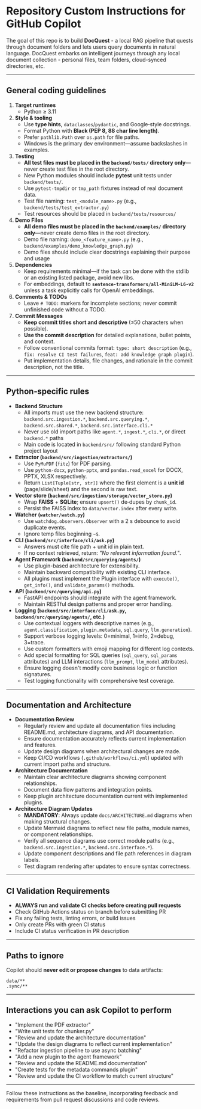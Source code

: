 # Repository Custom Instructions for GitHub Copilot

The goal of this repo is to build **DocQuest** - a local RAG pipeline that quests through document folders and lets users query documents in natural language. DocQuest embarks on intelligent journeys through any local document collection - personal files, team folders, cloud-synced directories, etc.

---

## General coding guidelines

1. **Target runtimes**  
   * Python ≥ 3.11
2. **Style & tooling**  
   * Use **type hints**, `dataclasses`/`pydantic`, and Google‑style docstrings.  
   * Format Python with **Black (PEP 8, 88 char line length)**.  
   * Prefer `pathlib.Path` over `os.path` for file paths.  
   * Windows is the primary dev environment—assume backslashes in examples.
3. **Testing**  
   * **All test files must be placed in the `backend/tests/` directory only**—never create test files in the root directory.
   * New Python modules should include **pytest** unit tests under `backend/tests/`.  
   * Use `pytest‑tmpdir` or `tmp_path` fixtures instead of real document data.
   * Test file naming: `test_<module_name>.py` (e.g., `backend/tests/test_extractor.py`)
   * Test resources should be placed in `backend/tests/resources/`
4. **Demo Files**  
   * **All demo files must be placed in the `backend/examples/` directory only**—never create demo files in the root directory.
   * Demo file naming: `demo_<feature_name>.py` (e.g., `backend/examples/demo_knowledge_graph.py`)
   * Demo files should include clear docstrings explaining their purpose and usage
5. **Dependencies**  
   * Keep requirements minimal—if the task can be done with the stdlib or an existing listed package, avoid new libs.  
   * For embeddings, default to **`sentence‑transformers/all‑MiniLM‑L6‑v2`** unless a task explicitly calls for OpenAI embeddings.
6. **Comments & TODOs**  
   * Leave `# TODO:` markers for incomplete sections; never commit unfinished code without a TODO.  
7. **Commit Messages**  
   * **Keep commit titles short and descriptive** (≤50 characters when possible).  
   * **Use the commit description** for detailed explanations, bullet points, and context.  
   * Follow conventional commits format: `type: short description` (e.g., `fix: resolve CI test failures`, `feat: add knowledge graph plugin`).  
   * Put implementation details, file changes, and rationale in the commit description, not the title.

---

## Python‑specific rules

* **Backend Structure**  
  * All imports must use the new backend structure: `backend.src.ingestion.*`, `backend.src.querying.*`, `backend.src.shared.*`, `backend.src.interface.cli.*`
  * Never use old import paths like `agent.*`, `ingest.*`, `cli.*`, or direct `backend.*` paths
  * Main code is located in `backend/src/` following standard Python project layout
* **Extractor (`backend/src/ingestion/extractors/`)**  
  * Use `PyMuPDF` (`fitz`) for PDF parsing.  
  * Use `python‑docx`, `python‑pptx`, and `pandas.read_excel` for DOCX, PPTX, XLSX respectively.  
  * Return `List[Tuple[str, str]]` where the first element is a **unit id** (page/slide/sheet) and the second is raw text.
* **Vector store (`backend/src/ingestion/storage/vector_store.py`)**  
  * Wrap **FAISS** + **SQLite**; ensure `upsert()` de‑dupes by `chunk_id`.  
  * Persist the FAISS index to `data/vector.index` after every write.
* **Watcher (`watcher/watch.py`)**  
  * Use `watchdog.observers.Observer` with a 2 s debounce to avoid duplicate events.  
  * Ignore temp files beginning `~$`.
* **CLI (`backend/src/interface/cli/ask.py`)**  
  * Answers must cite file path + unit id in plain text.  
  * If no context retrieved, return: *"No relevant information found."*.
* **Agent Framework (`backend/src/querying/agents/`)**  
  * Use plugin-based architecture for extensibility.  
  * Maintain backward compatibility with existing CLI interface.  
  * All plugins must implement the Plugin interface with `execute()`, `get_info()`, and `validate_params()` methods.
* **API (`backend/src/querying/api.py`)**  
  * FastAPI endpoints should integrate with the agent framework.  
  * Maintain RESTful design patterns and proper error handling.
* **Logging (`backend/src/interface/cli/ask.py`, `backend/src/querying/agents/`, etc.)**  
  * Use contextual loggers with descriptive names (e.g., `agent.classification`, `plugin.metadata`, `sql.query`, `llm.generation`).  
  * Support verbose logging levels: 0=minimal, 1=info, 2=debug, 3=trace.  
  * Use custom formatters with emoji mapping for different log contexts.  
  * Add special formatting for SQL queries (`sql_query`, `sql_params` attributes) and LLM interactions (`llm_prompt`, `llm_model` attributes).  
  * Ensure logging doesn't modify core business logic or function signatures.  
  * Test logging functionality with comprehensive test coverage.

---

## Documentation and Architecture

* **Documentation Review**  
  * Regularly review and update all documentation files including README.md, architecture diagrams, and API documentation.  
  * Ensure documentation accurately reflects current implementation and features.  
  * Update design diagrams when architectural changes are made.
  * Keep CI/CD workflows (`.github/workflows/ci.yml`) updated with current import paths and structure.
* **Architecture Documentation**  
  * Maintain clear architecture diagrams showing component relationships.  
  * Document data flow patterns and integration points.  
  * Keep plugin architecture documentation current with implemented plugins.
* **Architecture Diagram Updates**  
  * **MANDATORY**: Always update `docs/ARCHITECTURE.md` diagrams when making structural changes.
  * Update Mermaid diagrams to reflect new file paths, module names, or component relationships.
  * Verify all sequence diagrams use correct module paths (e.g., `backend.src.ingestion.*`, `backend.src.interface.*`).
  * Update component descriptions and file path references in diagram labels.
  * Test diagram rendering after updates to ensure syntax correctness.

---

## CI Validation Requirements

- **ALWAYS run and validate CI checks before creating pull requests**
- Check GitHub Actions status on branch before submitting PR
- Fix any failing tests, linting errors, or build issues
- Only create PRs with green CI status
- Include CI status verification in PR description

---

## Paths to ignore

Copilot should **never edit or propose changes** to data artifacts:

```
data/**
.sync/**
```

---

## Interactions you can ask Copilot to perform

* "Implement the PDF extractor"
* "Write unit tests for chunker.py"
* "Review and update the architecture documentation"
* "Update the design diagrams to reflect current implementation"
* "Refactor ingestion pipeline to use async batching"
* "Add a new plugin to the agent framework"
* "Review and update the README.md documentation"
* "Create tests for the metadata commands plugin"
* "Review and update the CI workflow to match current structure"

---

Follow these instructions as the baseline, incorporating feedback and requirements from pull request discussions and code reviews.
